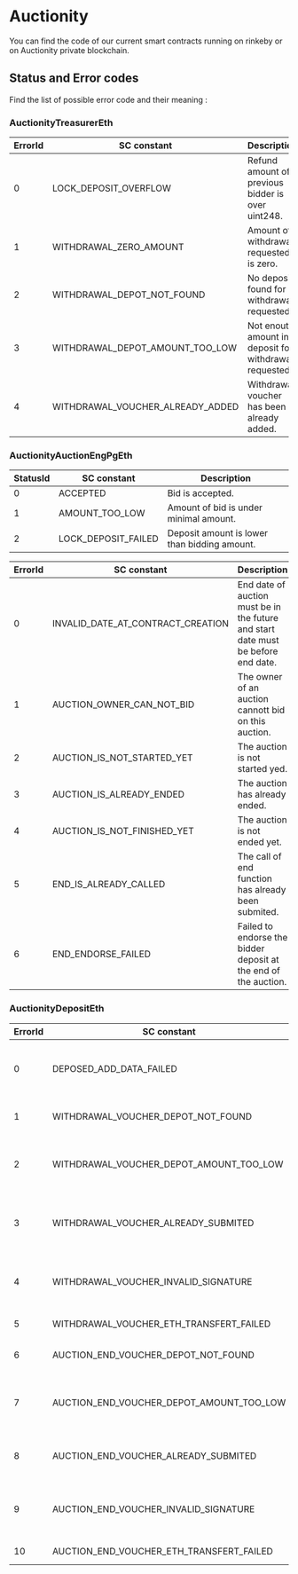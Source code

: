 # Auctionity

You can find the code of our current smart contracts running on rinkeby or on Auctionity private blockchain.



## Status and Error codes

Find the list of possible error code and their meaning :

### AuctionityTreasurerEth

| ErrorId | SC constant                      | Description                                              |
| ------- | -------------------------------- | -------------------------------------------------------- |
| 0       | LOCK_DEPOSIT_OVERFLOW            | Refund amount of previous bidder is over uint248.        |
| 1       | WITHDRAWAL_ZERO_AMOUNT           | Amount of withdrawal requested is zero.                  |
| 2       | WITHDRAWAL_DEPOT_NOT_FOUND       | No deposit found for withdrawal requested.               |
| 3       | WITHDRAWAL_DEPOT_AMOUNT_TOO_LOW  | Not enouth amount into deposit for withdrawal requested. |
| 4       | WITHDRAWAL_VOUCHER_ALREADY_ADDED | Withdrawal voucher has been already added.               |

### AuctionityAuctionEngPgEth

| StatusId | SC constant         | Description                                  |
| -------- | ------------------- | -------------------------------------------- |
| 0        | ACCEPTED            | Bid is accepted.                             |
| 1        | AMOUNT_TOO_LOW      | Amount of bid is under minimal amount.       |
| 2        | LOCK_DEPOSIT_FAILED | Deposit amount is lower than bidding amount. |

| ErrorId | SC constant                       | Description                                                  |
| ------- | --------------------------------- | ------------------------------------------------------------ |
| 0       | INVALID_DATE_AT_CONTRACT_CREATION | End date of auction must be in the future and start date must be before end date. |
| 1       | AUCTION_OWNER_CAN_NOT_BID         | The owner of an auction cannott bid on this auction.         |
| 2       | AUCTION_IS_NOT_STARTED_YET        | The auction is not started yed.                              |
| 3       | AUCTION_IS_ALREADY_ENDED          | The auction has already ended.                               |
| 4       | AUCTION_IS_NOT_FINISHED_YET       | The auction is not ended yet.                                |
| 5       | END_IS_ALREADY_CALLED             | The call of end function has already been submited.          |
| 6       | END_ENDORSE_FAILED                | Failed to endorse the bidder deposit at the end of the auction. |

### AuctionityDepositEth

| ErrorId | SC constant                              | Description                                    |
| ------- | ---------------------------------------- | ---------------------------------------------- |
| 0       | DEPOSED_ADD_DATA_FAILED                  | The total of deposit amount is over uint248.   |
| 1       | WITHDRAWAL_VOUCHER_DEPOT_NOT_FOUND       | No deposit has been found.                     |
| 2       | WITHDRAWAL_VOUCHER_DEPOT_AMOUNT_TOO_LOW  | Deposit amount is under requested amount.      |
| 3       | WITHDRAWAL_VOUCHER_ALREADY_SUBMITED      | Withdrawal voucher has already been submitted. |
| 4       | WITHDRAWAL_VOUCHER_INVALID_SIGNATURE     | The signer of voucher is not oracle address.   |
| 5       | WITHDRAWAL_VOUCHER_ETH_TRANSFERT_FAILED  | Transfer failed.                               |
| 6       | AUCTION_END_VOUCHER_DEPOT_NOT_FOUND      | No deposit has been found.                     |
| 7       | AUCTION_END_VOUCHER_DEPOT_AMOUNT_TOO_LOW | Deposit amount is under requested amount.      |
| 8       | AUCTION_END_VOUCHER_ALREADY_SUBMITED     | AuctionEnd voucher has been found.             |
| 9       | AUCTION_END_VOUCHER_INVALID_SIGNATURE    | The signer of voucher is not oracle address.   |
| 10      | AUCTION_END_VOUCHER_ETH_TRANSFERT_FAILED | Transfer failed.                               |